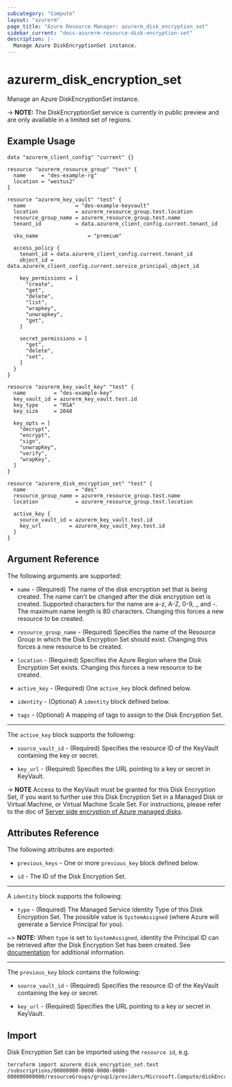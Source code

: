 ```yaml
---
subcategory: "Compute"
layout: "azurerm"
page_title: "Azure Resource Manager: azurerm_disk_encryption_set"
sidebar_current: "docs-azurerm-resource-disk-encryption-set"
description: |-
  Manage Azure DiskEncryptionSet instance.
---
```


# azurerm_disk_encryption_set

Manage an Azure DiskEncryptionSet instance.

-> **NOTE:** The DiskEncryptionSet service is currently in public preview and are only available in a limited set of regions. 

## Example Usage

```hcl
data "azurerm_client_config" "current" {}

resource "azurerm_resource_group" "test" {
  name     = "des-example-rg"
  location = "westus2"
}

resource "azurerm_key_vault" "test" {
  name                = "des-example-keyvault"
  location            = azurerm_resource_group.test.location
  resource_group_name = azurerm_resource_group.test.name
  tenant_id           = data.azurerm_client_config.current.tenant_id

  sku_name                = "premium"

  access_policy {
    tenant_id = data.azurerm_client_config.current.tenant_id
    object_id = data.azurerm_client_config.current.service_principal_object_id

    key_permissions = [
      "create",
      "get",
      "delete",
      "list",
      "wrapkey",
      "unwrapkey",
      "get",
    ]

    secret_permissions = [
      "get",
      "delete",
      "set",
    ]
  }
}

resource "azurerm_key_vault_key" "test" {
  name         = "des-example-key"
  key_vault_id = azurerm_key_vault.test.id
  key_type     = "RSA"
  key_size     = 2048

  key_opts = [
    "decrypt",
    "encrypt",
    "sign",
    "unwrapKey",
    "verify",
    "wrapKey",
  ]
}

resource "azurerm_disk_encryption_set" "test" {
  name                = "des"
  resource_group_name = azurerm_resource_group.test.name
  location            = azurerm_resource_group.test.location

  active_key {
    source_vault_id = azurerm_key_vault.test.id
    key_url         = azurerm_key_vault_key.test.id
  }
}
```

## Argument Reference

The following arguments are supported:

* `name` - (Required) The name of the disk encryption set that is being created. The name can't be changed after the disk encryption set is created. Supported characters for the name are a-z, A-Z, 0-9, _ and -. The maximum name length is 80 characters. Changing this forces a new resource to be created.

* `resource_group_name` - (Required) Specifies the name of the Resource Group in which the Disk Encryption Set should exist. Changing this forces a new resource to be created.

* `location` - (Required) Specifies the Azure Region where the Disk Encryption Set exists. Changing this forces a new resource to be created.

* `active_key` - (Required) One `active_key` block defined below.

* `identity` - (Optional) A `identity` block defined below.

* `tags` - (Optional) A mapping of tags to assign to the Disk Encryption Set.

---

The `active_key` block supports the following:

* `source_vault_id` - (Required) Specifies the resource ID of the KeyVault containing the key or secret.

* `key_url` - (Required) Specifies the URL pointing to a key or secret in KeyVault.

-> **NOTE** Access to the KeyVault must be granted for this Disk Encryption Set, if you want to further use this Disk Encryption Set in a Managed Disk or Virtual Machine, or Virtual Machine Scale Set. For instructions, please refer to the doc of [Server side encryption of Azure managed disks](https://docs.microsoft.com/en-us/azure/virtual-machines/linux/disk-encryption).

## Attributes Reference

The following attributes are exported:

* `previous_keys` - One or more `previous_key` block defined below.

* `id` - The ID of the Disk Encryption Set.

---

A `identity` block supports the following:

* `type` - (Required) The Managed Service Identity Type of this Disk Encryption Set. The possible value is `SystemAssigned` (where Azure will generate a Service Principal for you).

~> **NOTE:** When `type` is set to `SystemAssigned`, identity the Principal ID can be retrieved after the Disk Encryption Set has been created. See [documentation](https://docs.microsoft.com/en-us/azure/active-directory/managed-service-identity/overview) for additional information.

---

The `previous_key` block contains the following:

* `source_vault_id` - (Required) Specifies the resource ID of the KeyVault containing the key or secret.

* `key_url` - (Required) Specifies the URL pointing to a key or secret in KeyVault.

## Import

Disk Encryption Set can be imported using the `resource id`, e.g.

```shell
terraform import azurerm_disk_encryption_set.test /subscriptions/00000000-0000-0000-0000-000000000000/resourceGroups/group1/providers/Microsoft.Compute/diskEncryptionSets/des1
```